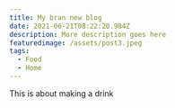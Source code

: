 ```yaml
---
title: My bran new blog
date: 2021-06-21T08:22:20.984Z
description: More description goes here
featuredimage: /assets/post3.jpeg
tags:
  - Food
  - Home
---
```

This is about making a drink
